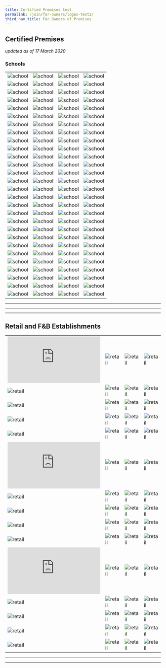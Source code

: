 ```yaml
---
title: Certified Premises test
permalink: /join/for-owners/logos-test2/
third_nav_title: For Owners of Premises
---
```


## Certified Premises

_updated as of 17 March 2020_


### Schools

|   |   |   |   |
|---|---|---|---|
| ![school](https://ariesdesign.com.sg/images/Logos/Schools/admiralty%20primary%20school%20logo.jpg) | ![school](https://ariesdesign.com.sg/images/Logos/Schools/Anderson%20Primary%20School%20Logo.jpg)   | ![school](https://ariesdesign.com.sg/images/Logos/Schools/bendemeer_primary_logo.png) | ![school](https://ariesdesign.com.sg/images/Logos/Schools/Bukit%20Batok%20Secondary.jpg)  |
| ![school](https://ariesdesign.com.sg/images/Logos/Schools/Bukit%20Panjang%20Primary%20School%20Logo.png) | ![school](https://ariesdesign.com.sg/images/Logos/Schools/CHIJ%20Kellock.jpg)  | ![school](https://ariesdesign.com.sg/images/Logos/Schools/Catholic%20High%20Logo.jpg) | ![school](https://ariesdesign.com.sg/images/Logos/Schools/Crescent%20Girls%20School%20Logo.png)  |
| ![school](https://ariesdesign.com.sg/images/Logos/Schools/Damai%20Primary%20School.jpg) | ![school](https://ehelperteam.com/wp-content/uploads/2019/09/Broken-images.png)  | ![school](https://ariesdesign.com.sg/images/Logos/Schools/Farrer%20Park%20Primary%20School.jpg)  | ![school](https://ariesdesign.com.sg/images/Logos/Schools/FengShan%20Primary%20School%20Logo.jpg) |
| ![school](https://ariesdesign.com.sg/images/Logos/Schools/Girls%20Brigade.jpg) | ![school](https://ariesdesign.com.sg/images/Logos/Schools/Hong%20Wen%20School.jpg) |  ![school](https://ariesdesign.com.sg/images/Logos/Schools/Jiemin%20Primary%20School%20Logo.jpg) | ![school](https://ariesdesign.com.sg/images/Logos/Schools/Kuo%20Chuan%20Presbyterian%20Secondary%20School.png) |
| ![school](https://ariesdesign.com.sg/images/Logos/Schools/Kong%20Hwa%20School%20Logo.jpg)  | ![school](https://ariesdesign.com.sg/images/Logos/Schools/Loyang%20Primary%20School%20Logo.jpg)  | ![school](https://ariesdesign.com.sg/images/Logos/Schools/Loyang%20Secondary%20School%20Logo.jpg) | ![school](https://ariesdesign.com.sg/images/Logos/Schools/Marymount_convent_school.jpg) |
| ![school](https://ariesdesign.com.sg/images/Logos/Schools/Mee%20Toh%20School%20Logo.png)  | ![school](https://ariesdesign.com.sg/images/Logos/Schools/North%20View%20Primary%20School%20Logo.png)  | ![school](https://ariesdesign.com.sg/images/Logos/Schools/Princess%20Elizabeth%20Primary%20School%20Logo.jpg)  | ![school](https://ariesdesign.com.sg/images/Logos/Schools/Temasek%20Primary%20School%20Logo.jpg)  |
| ![school](https://ariesdesign.com.sg/images/Logos/Schools/Monfort%20Junior%20School%20Logo.png)  | ![school](https://ariesdesign.com.sg/images/Logos/Schools/Naval%20Base%20Primary%20School%20Logo.jpg)  | ![school](https://ariesdesign.com.sg/images/Logos/Schools/Naval%20Base%20Secondary%20School%20Logo.jpg)  | ![school](https://ariesdesign.com.sg/images/Logos/Schools/New%20Town%20Primary%20School%20Logo.jpg)  |
| ![school](https://ariesdesign.com.sg/images/Logos/Schools/admiralty%20primary%20school%20logo.jpg) | ![school](https://ariesdesign.com.sg/images/Logos/Schools/Anderson%20Primary%20School%20Logo.jpg)   | ![school](https://ariesdesign.com.sg/images/Logos/Schools/bendemeer_primary_logo.png) | ![school](https://ariesdesign.com.sg/images/Logos/Schools/Bukit%20Batok%20Secondary.jpg)  |
| ![school](https://ariesdesign.com.sg/images/Logos/Schools/Bukit%20Panjang%20Primary%20School%20Logo.png) | ![school](https://ariesdesign.com.sg/images/Logos/Schools/CHIJ%20Kellock.jpg)  | ![school](https://ariesdesign.com.sg/images/Logos/Schools/Catholic%20High%20Logo.jpg) | ![school](https://ariesdesign.com.sg/images/Logos/Schools/Crescent%20Girls%20School%20Logo.png)  |
| ![school](https://ariesdesign.com.sg/images/Logos/Schools/Damai%20Primary%20School.jpg) | ![school](https://ehelperteam.com/wp-content/uploads/2019/09/Broken-images.png)  | ![school](https://ariesdesign.com.sg/images/Logos/Schools/Farrer%20Park%20Primary%20School.jpg)  | ![school](https://ariesdesign.com.sg/images/Logos/Schools/FengShan%20Primary%20School%20Logo.jpg) |
| ![school](https://ariesdesign.com.sg/images/Logos/Schools/Girls%20Brigade.jpg) | ![school](https://ariesdesign.com.sg/images/Logos/Schools/Hong%20Wen%20School.jpg) |  ![school](https://ariesdesign.com.sg/images/Logos/Schools/Jiemin%20Primary%20School%20Logo.jpg) | ![school](https://ariesdesign.com.sg/images/Logos/Schools/Kuo%20Chuan%20Presbyterian%20Secondary%20School.png) |
| ![school](https://ariesdesign.com.sg/images/Logos/Schools/Kong%20Hwa%20School%20Logo.jpg)  | ![school](https://ariesdesign.com.sg/images/Logos/Schools/Loyang%20Primary%20School%20Logo.jpg)  | ![school](https://ariesdesign.com.sg/images/Logos/Schools/Loyang%20Secondary%20School%20Logo.jpg) | ![school](https://ariesdesign.com.sg/images/Logos/Schools/Marymount_convent_school.jpg) |
| ![school](https://ariesdesign.com.sg/images/Logos/Schools/Mee%20Toh%20School%20Logo.png)  | ![school](https://ariesdesign.com.sg/images/Logos/Schools/North%20View%20Primary%20School%20Logo.png)  | ![school](https://ariesdesign.com.sg/images/Logos/Schools/Princess%20Elizabeth%20Primary%20School%20Logo.jpg)  | ![school](https://ariesdesign.com.sg/images/Logos/Schools/Temasek%20Primary%20School%20Logo.jpg)  |
| ![school](https://ariesdesign.com.sg/images/Logos/Schools/Monfort%20Junior%20School%20Logo.png)  | ![school](https://ariesdesign.com.sg/images/Logos/Schools/Naval%20Base%20Primary%20School%20Logo.jpg)  | ![school](https://ariesdesign.com.sg/images/Logos/Schools/Naval%20Base%20Secondary%20School%20Logo.jpg)  | ![school](https://ariesdesign.com.sg/images/Logos/Schools/New%20Town%20Primary%20School%20Logo.jpg)  |
| ![school](https://ariesdesign.com.sg/images/Logos/Schools/admiralty%20primary%20school%20logo.jpg) | ![school](https://ariesdesign.com.sg/images/Logos/Schools/Anderson%20Primary%20School%20Logo.jpg)   | ![school](https://ariesdesign.com.sg/images/Logos/Schools/bendemeer_primary_logo.png) | ![school](https://ariesdesign.com.sg/images/Logos/Schools/Bukit%20Batok%20Secondary.jpg)  |
| ![school](https://ariesdesign.com.sg/images/Logos/Schools/Bukit%20Panjang%20Primary%20School%20Logo.png) | ![school](https://ariesdesign.com.sg/images/Logos/Schools/CHIJ%20Kellock.jpg)  | ![school](https://ariesdesign.com.sg/images/Logos/Schools/Catholic%20High%20Logo.jpg) | ![school](https://ariesdesign.com.sg/images/Logos/Schools/Crescent%20Girls%20School%20Logo.png)  |
| ![school](https://ariesdesign.com.sg/images/Logos/Schools/Damai%20Primary%20School.jpg) | ![school](https://ehelperteam.com/wp-content/uploads/2019/09/Broken-images.png)  | ![school](https://ariesdesign.com.sg/images/Logos/Schools/Farrer%20Park%20Primary%20School.jpg)  | ![school](https://ariesdesign.com.sg/images/Logos/Schools/FengShan%20Primary%20School%20Logo.jpg) |
| ![school](https://ariesdesign.com.sg/images/Logos/Schools/Girls%20Brigade.jpg) | ![school](https://ariesdesign.com.sg/images/Logos/Schools/Hong%20Wen%20School.jpg) |  ![school](https://ariesdesign.com.sg/images/Logos/Schools/Jiemin%20Primary%20School%20Logo.jpg) | ![school](https://ariesdesign.com.sg/images/Logos/Schools/Kuo%20Chuan%20Presbyterian%20Secondary%20School.png) |
| ![school](https://ariesdesign.com.sg/images/Logos/Schools/Kong%20Hwa%20School%20Logo.jpg)  | ![school](https://ariesdesign.com.sg/images/Logos/Schools/Loyang%20Primary%20School%20Logo.jpg)  | ![school](https://ariesdesign.com.sg/images/Logos/Schools/Loyang%20Secondary%20School%20Logo.jpg) | ![school](https://ariesdesign.com.sg/images/Logos/Schools/Marymount_convent_school.jpg) |
| ![school](https://ariesdesign.com.sg/images/Logos/Schools/Mee%20Toh%20School%20Logo.png)  | ![school](https://ariesdesign.com.sg/images/Logos/Schools/North%20View%20Primary%20School%20Logo.png)  | ![school](https://ariesdesign.com.sg/images/Logos/Schools/Princess%20Elizabeth%20Primary%20School%20Logo.jpg)  | ![school](https://ariesdesign.com.sg/images/Logos/Schools/Temasek%20Primary%20School%20Logo.jpg)  |
| ![school](https://ariesdesign.com.sg/images/Logos/Schools/Monfort%20Junior%20School%20Logo.png)  | ![school](https://ariesdesign.com.sg/images/Logos/Schools/Naval%20Base%20Primary%20School%20Logo.jpg)  | ![school](https://ariesdesign.com.sg/images/Logos/Schools/Naval%20Base%20Secondary%20School%20Logo.jpg)  | ![school](https://ariesdesign.com.sg/images/Logos/Schools/New%20Town%20Primary%20School%20Logo.jpg)  |
| ![school](https://ariesdesign.com.sg/images/Logos/Schools/admiralty%20primary%20school%20logo.jpg) | ![school](https://ariesdesign.com.sg/images/Logos/Schools/Anderson%20Primary%20School%20Logo.jpg)   | ![school](https://ariesdesign.com.sg/images/Logos/Schools/bendemeer_primary_logo.png) | ![school](https://ariesdesign.com.sg/images/Logos/Schools/Bukit%20Batok%20Secondary.jpg)  |
| ![school](https://ariesdesign.com.sg/images/Logos/Schools/Bukit%20Panjang%20Primary%20School%20Logo.png) | ![school](https://ariesdesign.com.sg/images/Logos/Schools/CHIJ%20Kellock.jpg)  | ![school](https://ariesdesign.com.sg/images/Logos/Schools/Catholic%20High%20Logo.jpg) | ![school](https://ariesdesign.com.sg/images/Logos/Schools/Crescent%20Girls%20School%20Logo.png)  |
| ![school](https://ariesdesign.com.sg/images/Logos/Schools/Damai%20Primary%20School.jpg) | ![school](https://ehelperteam.com/wp-content/uploads/2019/09/Broken-images.png)  | ![school](https://ariesdesign.com.sg/images/Logos/Schools/Farrer%20Park%20Primary%20School.jpg)  | ![school](https://ariesdesign.com.sg/images/Logos/Schools/FengShan%20Primary%20School%20Logo.jpg) |
| ![school](https://ariesdesign.com.sg/images/Logos/Schools/Girls%20Brigade.jpg) | ![school](https://ariesdesign.com.sg/images/Logos/Schools/Hong%20Wen%20School.jpg) |  ![school](https://ariesdesign.com.sg/images/Logos/Schools/Jiemin%20Primary%20School%20Logo.jpg) | ![school](https://ariesdesign.com.sg/images/Logos/Schools/Kuo%20Chuan%20Presbyterian%20Secondary%20School.png) |
| ![school](https://ariesdesign.com.sg/images/Logos/Schools/Kong%20Hwa%20School%20Logo.jpg)  | ![school](https://ariesdesign.com.sg/images/Logos/Schools/Loyang%20Primary%20School%20Logo.jpg)  | ![school](https://ariesdesign.com.sg/images/Logos/Schools/Loyang%20Secondary%20School%20Logo.jpg) | ![school](https://ariesdesign.com.sg/images/Logos/Schools/Marymount_convent_school.jpg) |
| ![school](https://ariesdesign.com.sg/images/Logos/Schools/Mee%20Toh%20School%20Logo.png)  | ![school](https://ariesdesign.com.sg/images/Logos/Schools/North%20View%20Primary%20School%20Logo.png)  | ![school](https://ariesdesign.com.sg/images/Logos/Schools/Princess%20Elizabeth%20Primary%20School%20Logo.jpg)  | ![school](https://ariesdesign.com.sg/images/Logos/Schools/Temasek%20Primary%20School%20Logo.jpg)  |
| ![school](https://ariesdesign.com.sg/images/Logos/Schools/Monfort%20Junior%20School%20Logo.png)  | ![school](https://ariesdesign.com.sg/images/Logos/Schools/Naval%20Base%20Primary%20School%20Logo.jpg)  | ![school](https://ariesdesign.com.sg/images/Logos/Schools/Naval%20Base%20Secondary%20School%20Logo.jpg)  | ![school](https://ariesdesign.com.sg/images/Logos/Schools/New%20Town%20Primary%20School%20Logo.jpg)  |


---
---
---


## Retail and F&B Establishments


|   |   |   |   |
|---|---|---|---|
| ![retail](http://www.flasingapore.org/member.php?id=0019000001OQQqIAAX)  | ![retail](https://media.licdn.com/dms/image/C4D0BAQFhdtbB5oCpkA/company-logo_200_200/0?e=2159024400&v=beta&t=ztDnXY7OvI1jA2Px8CQI-FCwpwpE__BDFCEtnFDNy_I)  | ![retail](http://www.flasingapore.org/salesforce_files/Artz%20Kids%20Logo.png)  | ![retail](http://flasingapore.org/UserFiles/Image/NY%20Steak%20Shack.png)  |
| ![retail](https://fisnikde.com/wp-content/uploads/2019/01/broken-image.png)  | ![retail](http://www.flasingapore.org/salesforce_files/WNK%20Logo.jpg)  | ![retail](http://www.flasingapore.org/salesforce_files/Saybons%20Logo.jpg)  | ![retail](http://www.flasingapore.org/salesforce_files/Harry's%20Logo%20(Low%20Res).jpg)  |
| ![retail](https://www.crossstreetexchange.com.sg/images/290huggs%20coffee.png)  | ![retail](https://www.k-cuts.com/uploads/6/0/4/9/604929/published/kcuts-new-logo.png)  | ![retail](http://www.flasingapore.org/salesforce_files/Yusarn%20Audrey%20Logo%20(LR).png)  | ![retail](http://www.jem.sg/images/bee_cheng_hiang.jpg)  |
| ![retail](http://www.jem.sg/images/old_chang_kee.jpg)  | ![retail](http://static.wixstatic.com/media/769f91_b7e31cb2c98d4e57a81e2393143de61f.png_srz_151_154_85_22_0.50_1.20_0.00_png_srz)  | ![retail](http://www.flasingapore.org/salesforce_files/KGW-new-LOGO.jpg)  | ![retail](http://www.flasingapore.org/salesforce_files/ichiban-boshi-logo_LR.png)  |
| ![retail](http://www.flasingapore.org/salesforce_files/Ichiban%20Sushi_LR.jpg)  | ![retail](http://www.flasingapore.org/salesforce_files/Kuishin%20Bo_LR.png)  | ![retail](http://www.flasingapore.org/salesforce_files/Fiesta%20Logo.png)  | ![retail](http://www.jem.sg/images/hong_kong_sheng_kee_dessert.jpg)  |
| ![retail](http://www.flasingapore.org/member.php?id=0019000001OQQqIAAX)  | ![retail](https://media.licdn.com/dms/image/C4D0BAQFhdtbB5oCpkA/company-logo_200_200/0?e=2159024400&v=beta&t=ztDnXY7OvI1jA2Px8CQI-FCwpwpE__BDFCEtnFDNy_I)  | ![retail](http://www.flasingapore.org/salesforce_files/Artz%20Kids%20Logo.png)  | ![retail](http://flasingapore.org/UserFiles/Image/NY%20Steak%20Shack.png)  |
| ![retail](https://fisnikde.com/wp-content/uploads/2019/01/broken-image.png)  | ![retail](http://www.flasingapore.org/salesforce_files/WNK%20Logo.jpg)  | ![retail](http://www.flasingapore.org/salesforce_files/Saybons%20Logo.jpg)  | ![retail](http://www.flasingapore.org/salesforce_files/Harry's%20Logo%20(Low%20Res).jpg)  |
| ![retail](https://www.crossstreetexchange.com.sg/images/290huggs%20coffee.png)  | ![retail](https://www.k-cuts.com/uploads/6/0/4/9/604929/published/kcuts-new-logo.png)  | ![retail](http://www.flasingapore.org/salesforce_files/Yusarn%20Audrey%20Logo%20(LR).png)  | ![retail](http://www.jem.sg/images/bee_cheng_hiang.jpg)  |
| ![retail](http://www.jem.sg/images/old_chang_kee.jpg)  | ![retail](http://static.wixstatic.com/media/769f91_b7e31cb2c98d4e57a81e2393143de61f.png_srz_151_154_85_22_0.50_1.20_0.00_png_srz)  | ![retail](http://www.flasingapore.org/salesforce_files/KGW-new-LOGO.jpg)  | ![retail](http://www.flasingapore.org/salesforce_files/ichiban-boshi-logo_LR.png)  |
| ![retail](http://www.flasingapore.org/salesforce_files/Ichiban%20Sushi_LR.jpg)  | ![retail](http://www.flasingapore.org/salesforce_files/Kuishin%20Bo_LR.png)  | ![retail](http://www.flasingapore.org/salesforce_files/Fiesta%20Logo.png)  | ![retail](http://www.jem.sg/images/hong_kong_sheng_kee_dessert.jpg)  |
| ![retail](http://www.flasingapore.org/member.php?id=0019000001OQQqIAAX)  | ![retail](https://media.licdn.com/dms/image/C4D0BAQFhdtbB5oCpkA/company-logo_200_200/0?e=2159024400&v=beta&t=ztDnXY7OvI1jA2Px8CQI-FCwpwpE__BDFCEtnFDNy_I)  | ![retail](http://www.flasingapore.org/salesforce_files/Artz%20Kids%20Logo.png)  | ![retail](http://flasingapore.org/UserFiles/Image/NY%20Steak%20Shack.png)  |
| ![retail](https://fisnikde.com/wp-content/uploads/2019/01/broken-image.png)  | ![retail](http://www.flasingapore.org/salesforce_files/WNK%20Logo.jpg)  | ![retail](http://www.flasingapore.org/salesforce_files/Saybons%20Logo.jpg)  | ![retail](http://www.flasingapore.org/salesforce_files/Harry's%20Logo%20(Low%20Res).jpg)  |
| ![retail](https://www.crossstreetexchange.com.sg/images/290huggs%20coffee.png)  | ![retail](https://www.k-cuts.com/uploads/6/0/4/9/604929/published/kcuts-new-logo.png)  | ![retail](http://www.flasingapore.org/salesforce_files/Yusarn%20Audrey%20Logo%20(LR).png)  | ![retail](http://www.jem.sg/images/bee_cheng_hiang.jpg)  |
| ![retail](http://www.jem.sg/images/old_chang_kee.jpg)  | ![retail](http://static.wixstatic.com/media/769f91_b7e31cb2c98d4e57a81e2393143de61f.png_srz_151_154_85_22_0.50_1.20_0.00_png_srz)  | ![retail](http://www.flasingapore.org/salesforce_files/KGW-new-LOGO.jpg)  | ![retail](http://www.flasingapore.org/salesforce_files/ichiban-boshi-logo_LR.png)  |
| ![retail](http://www.flasingapore.org/salesforce_files/Ichiban%20Sushi_LR.jpg)  | ![retail](http://www.flasingapore.org/salesforce_files/Kuishin%20Bo_LR.png)  | ![retail](http://www.flasingapore.org/salesforce_files/Fiesta%20Logo.png)  | ![retail](http://www.jem.sg/images/hong_kong_sheng_kee_dessert.jpg)  |

---
---
